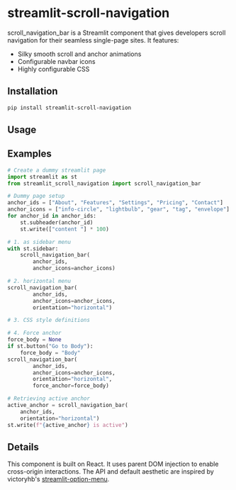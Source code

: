 # streamlit-scroll-navigation

scroll_navigation_bar is a Streamlit component that
gives developers scroll navigation for their
seamless single-page sites. It features:

- Silky smooth scroll and anchor animations
- Configurable navbar icons
- Highly configurable CSS

## Installation

```sh
pip install streamlit-scroll-navigation
```

## Usage


## Examples

```python
# Create a dummy streamlit page 
import streamlit as st
from streamlit_scroll_navigation import scroll_navigation_bar

# Dummy page setup
anchor_ids = ["About", "Features", "Settings", "Pricing", "Contact"]
anchor_icons = ["info-circle", "lightbulb", "gear", "tag", "envelope"]
for anchor_id in anchor_ids:
    st.subheader(anchor_id)
    st.write(["content "] * 100)

# 1. as sidebar menu
with st.sidebar:
    scroll_navigation_bar(
        anchor_ids,
        anchor_icons=anchor_icons)

# 2. horizontal menu
scroll_navigation_bar(
        anchor_ids,
        anchor_icons=anchor_icons,
        orientation="horizontal")

# 3. CSS style definitions

# 4. Force anchor
force_body = None
if st.button("Go to Body"):
    force_body = "Body"
scroll_navigation_bar(
        anchor_ids,
        anchor_icons=anchor_icons,
        orientation="horizontal",
        force_anchor=force_body)

# Retrieving active anchor
active_anchor = scroll_navigation_bar(
    anchor_ids,
    orientation="horizontal")
st.write(f"{active_anchor} is active")
```

## Details
This component is built on React.
It uses parent DOM injection to enable cross-origin interactions.
The API and default aesthetic are inspired by victoryhb's [streamlit-option-menu](https://github.com/victoryhb/streamlit-option-menu).
